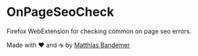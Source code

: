 # OnPageSeoCheck
Firefox WebExtension for checking common on page seo errors.

Made with ❤️ and ☕ by [Matthias Bandemer](https://bandemer.dev)

